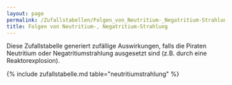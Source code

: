 ```yaml
---
layout: page
permalink: /Zufallstabellen/Folgen_von_Neutritium-_Negatritium-Strahlung
title: Folgen von Neutritium-, Negatritium-Strahlung
---
```




Diese Zufallstabelle generiert zufällige Auswirkungen, falls die Piraten Neutritium oder Negatritiumstrahlung ausgesetzt sind (z.B. durch eine Reaktorexplosion).

{% include zufallstabelle.md table="neutritiumstrahlung" %}
